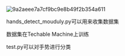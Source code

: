 ![9a2aeee7a7cf9bc9e8b49f2b354a611](https://user-images.githubusercontent.com/97166604/190632506-f71207ae-0a98-40f5-8d9e-edf30cbd6884.jpg)

  hands_detect_mouduly.py可以用来收集数据集  
  
  数据集在Techable Machine上训练  
  
  test.py可以对手势进行分类
